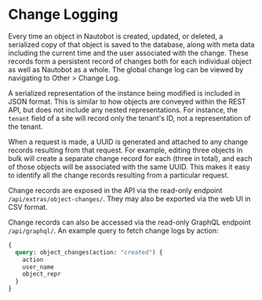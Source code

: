 # Change Logging

Every time an object in Nautobot is created, updated, or deleted, a serialized copy of that object is saved to the database, along with meta data including the current time and the user associated with the change. These records form a persistent record of changes both for each individual object as well as Nautobot as a whole. The global change log can be viewed by navigating to Other > Change Log.

A serialized representation of the instance being modified is included in JSON format. This is similar to how objects are conveyed within the REST API, but does not include any nested representations. For instance, the `tenant` field of a site will record only the tenant's ID, not a representation of the tenant.

When a request is made, a UUID is generated and attached to any change records resulting from that request. For example, editing three objects in bulk will create a separate change record for each  (three in total), and each of those objects will be associated with the same UUID. This makes it easy to identify all the change records resulting from a particular request.

Change records are exposed in the API via the read-only endpoint `/api/extras/object-changes/`. They may also be exported via the web UI in CSV format.

Change records can also be accessed via the read-only GraphQL endpoint `/api/graphql/`. An example query to fetch change logs by action:

```graphql
{ 
  query: object_changes(action: "created") {
    action
    user_name
    object_repr
  }
}
```

